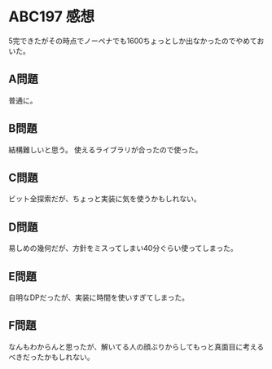 # ABC197 感想

5完できたがその時点でノーペナでも1600ちょっとしか出なかったのでやめておいた。

## A問題

普通に。

## B問題

結構難しいと思う。
使えるライブラリが合ったので使った。

## C問題

ビット全探索だが、ちょっと実装に気を使うかもしれない。

## D問題

易しめの幾何だが、方針をミスってしまい40分ぐらい使ってしまった。

## E問題

自明なDPだったが、実装に時間を使いすぎてしまった。

## F問題

なんもわからんと思ったが、解いてる人の顔ぶりからしてもっと真面目に考えるべきだったかもしれない。
